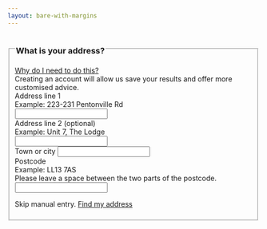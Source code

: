 ```yaml
---
layout: bare-with-margins
---
```


<fieldset>
  <legend><h3 class="h4 mb-2">What is your address?</h3></legend>
  <div class="mb-4">
    <a class="hint-link" data-bs-toggle="collapse" href="#collapseExample" role="button" aria-expanded="false" aria-controls="collapseExample">
        Why do I need to do this?
      </a>
    <div class="collapse" id="collapseExample">
      <div class="hint-body">
        Creating an account will allow us save your results and offer more customised advice. 
      </div>
    </div>
  </div>
  <div class="mb-4">
    <label for="address_1" class="form-label">Address line 1</label>
    <div class="form-text">Example: 223-231 Pentonville Rd</div>
    <input type="text" class="form-control" id="address_1">
  </div>
  <div class="mb-4">
    <label for="address_2" class="form-label">Address line 2 (optional)</label>
    <div class="form-text">Example: Unit 7, The Lodge</div>
    <input type="text" class="form-control" id="address_2">
  </div>
  <div class="mb-4">
    <label for="address_3" class="form-label">Town or city</label>
    <input type="text" class="form-control" id="address_3">
  </div>
  <div class="mb-4">
    <label for="postcode" class="form-label">Postcode</label>
    <div class="form-text">Example: LL13 7AS<br>
  Please leave a space between the two parts of the postcode.</div>
    <input type="text" class="form-control w-50" id="postcode">
  </div>
  <p>Skip manual entry. <a href="#">Find my address</a></p>
</fieldset>